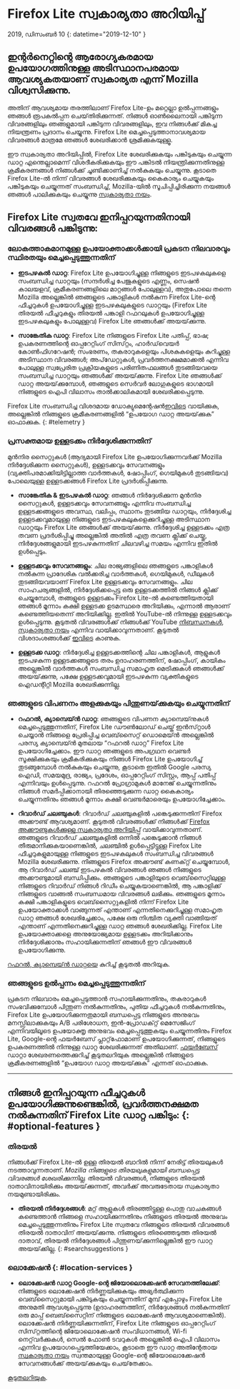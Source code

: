 # <span class="privacy-header-firefox-lite">Firefox Lite</span> <span class="privacy-header-policy">സ്വകാര്യതാ അറിയിപ്പ്</span>

2019, ഡിസംബർ 10
{: datetime="2019-12-10" }

## ഇന്റർനെറ്റിന്റെ ആരോഗ്യകരമായ ഉപയോഗത്തിനുള്ള അടിസ്ഥാനപരമായ ആവശ്യകതയാണ് സ്വകാര്യത എന്ന് Mozilla വിശ്വസിക്കുന്നു.

അതിന് ആവശ്യമായ തരത്തിലാണ് Firefox Lite-ഉം മറ്റെല്ലാ ഉൽപ്പന്നങ്ങളും ഞങ്ങൾ രൂപകൽപ്പന ചെയ്‌തിരിക്കുന്നത്. നിങ്ങൾ ഓൺലൈനായി പങ്കിടുന്ന വിവരങ്ങളിലും ഞങ്ങളുമായി പങ്കിടുന്ന വിവരങ്ങളിലും, ഇവ നിങ്ങൾക്ക് മികച്ച നിയന്ത്രണം പ്രദാനം ചെയ്യുന്നു. Firefox Lite മെച്ചപ്പെടുത്താനാവശ്യമായ വിവരങ്ങൾ മാത്രമേ ഞങ്ങൾ ശേഖരിക്കാൻ ശ്രമിക്കുകയുള്ളൂ.

ഈ സ്വകാര്യതാ അറിയിപ്പിൽ, Firefox Lite ശേഖരിക്കുകയും പങ്കിടുകയും ചെയ്യുന്ന ഡാറ്റ എന്തെല്ലാമെന്ന് വിശദീകരിക്കുകയും ഈ പങ്കിടൽ നിയന്ത്രിക്കുന്നതിനുള്ള ക്രമീകരണങ്ങൾ നിങ്ങൾക്ക് ചൂണ്ടിക്കാണിച്ച് നൽകുകയും ചെയ്യുന്നു. കൂടാതെ Firefox Lite-ൽ നിന്ന് വിവരങ്ങൾ ശേഖരിക്കുകയും കൈകാര്യം ചെയ്യുകയും പങ്കിടുകയും ചെയ്യുന്നത് സംബന്ധിച്ച്, Mozilla-യിൽ സൂചിപ്പിച്ചിരിക്കുന്ന നയങ്ങൾ ഞങ്ങൾ പാലിക്കുകയും ചെയ്യുന്നു [സ്വകാര്യതാ നയം](https://www.mozilla.org/privacy/).

## Firefox Lite സ്വതവേ ഇനിപ്പറയുന്നതിനായി വിവരങ്ങൾ പങ്കിടുന്നു:

### ലോകത്താകമാനമുള്ള ഉപയോക്താക്കൾക്കായി പ്രകടന നിലവാരവും സ്ഥിരതയും മെച്ചപ്പെടുത്തുന്നതിന്

* __ഇടപഴകൽ ഡാറ്റ__: Firefox Lite ഉപയോഗിച്ചുള്ള നിങ്ങളുടെ ഇടപഴകലുകളെ സംബന്ധിച്ച ഡാറ്റയും (സന്ദർശിച്ച പേജുകളുടെ എണ്ണം, സെഷൻ കാലയളവ്, ക്രമീകരണങ്ങളിലെ മാറ്റങ്ങൾ പോലുള്ളവ), അതുപോലെ തന്നെ Mozilla അല്ലെങ്കിൽ ഞങ്ങളുടെ പങ്കാളികൾ നൽകുന്ന Firefox Lite-ന്റെ ഫീച്ചറുകൾ ഉപയോഗിച്ചുള്ള ഇടപഴകലുകളുടെ ഡാറ്റയും (Firefox Lite തിരയൽ ഫീച്ചറുകളും തിരയൽ പങ്കാളി റഫറലുകൾ ഉപയോഗിച്ചുള്ള ഇടപഴകലുകളും പോലുള്ളവ) Firefox Lite ഞങ്ങൾക്ക് അയയ്‌ക്കുന്നു.

* __സാങ്കേതിക ഡാറ്റ__: Firefox Lite നിങ്ങളുടെ Firefox Lite പതിപ്പ്, ഭാഷ; ഉപകരണത്തിന്റെ ഓപ്പറേറ്റിംഗ് സിസ്‌റ്റം, ഹാർഡ്‌വെയർ കോൺഫിഗറേഷൻ; സംഭരണം, തകരാറുകളെയും പിശകുകളെയും കുറിച്ചുള്ള അടിസ്ഥാന വിവരങ്ങൾ; അപ്‌ഡേറ്റുകൾ, പ്രവർത്തനക്ഷമമാക്കൽ എന്നിവ പോലുള്ള സ്വപ്രേരിത പ്രക്രിയകളുടെ പരിണിതഫലങ്ങൾ തുടങ്ങിയവയെ സംബന്ധിച്ച ഡാറ്റയും ഞങ്ങൾക്ക് അയയ്‌ക്കുന്നു. Firefox Lite ഞങ്ങൾക്ക് ഡാറ്റ അയയ്‌ക്കുമ്പോൾ, ഞങ്ങളുടെ സെർവർ ലോഗുകളുടെ ഭാഗമായി നിങ്ങളുടെ ഐപി വിലാസം താൽക്കാലികമായി ശേഖരിക്കപ്പെടുന്നു.

Firefox Lite സംബന്ധിച്ച വിശദമായ ഡോക്യുമെന്റേഷൻ[ഇവിടെ](https://support.mozilla.org/kb/send-usage-data-firefox-mobile-devices) വായിക്കുക, അല്ലെങ്കിൽ നിങ്ങളുടെ ക്രമീകരണങ്ങളിൽ “ഉപയോഗ ഡാറ്റ അയയ്‌ക്കുക” ഓഫാക്കുക.
{: #telemetry }

### പ്രസക്തമായ ഉള്ളടക്കം നിർദ്ദേശിക്കുന്നതിന്

മുൻനിര സൈറ്റുകൾ (ആദ്യമായി Firefox Lite ഉപയോഗിക്കുന്നവർക്ക് Mozilla നിർദ്ദേശിക്കുന്ന സൈറ്റുകൾ), ഉള്ളടക്കവും സേവനങ്ങളും (വ്യക്തിപരമാക്കിയിട്ടില്ലാത്ത വാർത്തകൾ, ഷോപ്പിംഗ്, ഗെയിമുകൾ തുടങ്ങിയവ) പോലെയുള്ള ഉള്ളടക്കങ്ങൾ Firefox Lite പ്രദർശിപ്പിക്കുന്നു.

* __സാങ്കേതിക & ഇടപഴകൽ ഡാറ്റ__: ഞങ്ങൾ നിർദ്ദേശിക്കുന്ന മുൻനിര സൈറ്റുകൾ, ഉള്ളടക്കവും സേവനങ്ങളും എന്നിവ സംബന്ധിച്ച ഉള്ളടക്കങ്ങളുടെ അവസ്ഥ, വലിപ്പം, സ്ഥാനം തുടങ്ങിയ ഡാറ്റയും, നിർദ്ദേശിച്ച ഉള്ളടക്കവുമായുള്ള നിങ്ങളുടെ ഇടപഴകലുകളെക്കുറിച്ചുള്ള അടിസ്ഥാന ഡാറ്റയും Firefox Lite ഞങ്ങൾക്ക് അയയ്‌ക്കുന്നു. നിർദ്ദേശിച്ച ഉള്ളടക്കം എത്ര തവണ പ്രദർശിപ്പിച്ചു അല്ലെങ്കിൽ അതിൽ എത്ര തവണ ക്ലിക്ക് ചെയ്തു, നിർദ്ദേശങ്ങളുമായി ഇടപഴകുന്നതിന് ചിലവഴിച്ച സമയം എന്നിവ ഇതിൽ ഉൾപ്പെടും. 

* __ഉള്ളടക്കവും സേവനങ്ങളും__: ചില രാജ്യങ്ങളിലെ ഞങ്ങളുടെ പങ്കാളികൾ നൽകുന്ന പ്രാദേശിക വൽക്കരിച്ച വാർത്തകൾ, ഗെയിമുകൾ, ഡീലുകൾ തുടങ്ങിയവയാണ് Firefox Lite ഉള്ളടക്കവും സേവനങ്ങളും. ചില സാഹചര്യങ്ങളിൽ, നിർദ്ദേശിക്കപ്പെട്ട ഒരു ഉള്ളടക്കത്തിൽ നിങ്ങൾ ക്ലിക്ക് ചെയ്യുമ്പോൾ, തങ്ങളുടെ ഉള്ളടക്കം Firefox Lite-ൽ കണ്ടെത്തിയതായി ഞങ്ങൾ മൂന്നാം കക്ഷി ഉള്ളടക്ക ഉടമസ്ഥരെ അറിയിക്കും, എന്നാൽ ആരാണ് കണ്ടെത്തിയതെന്ന് അറിയിക്കില്ല. ഇതിൽ YouTube-ൽ നിന്നുള്ള ഉള്ളടക്കവും ഉൾപ്പെടുന്നു. കൂടുതൽ വിവരങ്ങൾക്ക് നിങ്ങൾക്ക് YouTube [നിബന്ധനകൾ](https://www.youtube.com/t/terms), [സ്വകാര്യതാ നയം](https://policies.google.com/privacy) എന്നിവ വായിക്കാവുന്നതാണ്. കൂടുതൽ വിശദാംശങ്ങൾക്ക് [ഇവിടെ](https://support.mozilla.org/kb/firefox-lite-content-and-services) കാണുക.

* __ഉള്ളടക്ക ഡാറ്റ__: നിർദ്ദേശിച്ച ഉള്ളടക്കത്തിന്റെ ചില പങ്കാളികൾ, ആളുകൾ ഇടപഴകുന്ന ഉള്ളടക്കങ്ങളുടെ തരം ഉദാഹരണത്തിന്, ഷോപ്പിംഗ്, കായികം അല്ലെങ്കിൽ വാർത്തകൾ സംബന്ധിച്ച സമാഹൃത മെട്രിക്കുകൾ ഞങ്ങൾക്ക് അയയ്‌ക്കുന്നു, പക്ഷേ ഉള്ളടക്കവുമായി ഇടപഴകുന്ന വ്യക്തികളുടെ ഐഡന്റിറ്റി Mozilla ശേഖരിക്കുന്നില്ല.

### ഞങ്ങളുടെ വിപണനം അളക്കുകയും പിന്തുണയ്‌ക്കുകയും ചെയ്യുന്നതിന്

* __റഫറൽ, ക്യാമ്പെയ്‌ൻ ഡാറ്റ__: ഞങ്ങളുടെ വിപണന ക്യാമ്പെയ്‌നുകൾ മെച്ചപ്പെടുത്തുന്നതിന്, Firefox Lite ഡൗൺലോഡ് ചെയ്ത് ഇൻസ്‌റ്റാൾ ചെയ്യാൻ നിങ്ങളെ പ്രേരിപ്പിച്ച വെബ്‌സൈറ്റ് ഡൊമെയ്‌ൻ അല്ലെങ്കിൽ പരസ്യ ക്യാമ്പെയ്‌ൻ മുതലായ “റഫറൽ ഡാറ്റ” Firefox Lite ഉപയോഗിച്ചേക്കാം. ഈ ഡാറ്റ ഞങ്ങളുടെ അപഗ്രഥന വെണ്ടർ സൂക്ഷിക്കുകയും ക്രമീകരിക്കുകയും നിങ്ങൾ Firefox Lite ഉപയോഗിച്ച് തുടങ്ങുമ്പോൾ നൽകുകയും ചെയ്യുന്നു, കൂടാതെ ഇതിൽ Google പരസ്യ ഐഡി, സമയമുദ്ര, രാജ്യം, പ്രദേശം, ഓപ്പറേറ്റിംഗ് സിസ്റ്റം, ആപ്പ് പതിപ്പ് എന്നിവയും ഉൾപ്പെടുന്നു. റഫറൽ പ്രോഗ്രാമുകൾ മാനേജ് ചെയ്യുന്നതിനും നിങ്ങൾ സമർപ്പിക്കാനായി തിരഞ്ഞെടുക്കുന്ന ഡാറ്റ കൈകാര്യം ചെയ്യുന്നതിനും ഞങ്ങൾ മൂന്നാം കക്ഷി വെണ്ടർമാരെയും ഉപയോഗിച്ചേക്കാം.

* __റിവാർഡ് ചലഞ്ചുകൾ__: റിവാർഡ് ചലഞ്ചുകളിൽ പങ്കെടുക്കുന്നതിന് Firefox അക്കൗണ്ട് ആവശ്യമാണ്. കൂടുതൽ വിവരങ്ങൾക്ക് നിങ്ങൾക്ക് [Firefox അക്കൗണ്ടുകൾക്കുള്ള സ്വകാര്യതാ അറിയിപ്പ്](https://www.mozilla.org/en-US/privacy/firefox/#accounts) വായിക്കാവുന്നതാണ്. ഞങ്ങളുടെ റിവാർഡ് ചലഞ്ചുകളിൽ ഒന്നിൽ പങ്കെടുക്കാൻ നിങ്ങൾ തീരുമാനിക്കുകയാണെങ്കിൽ, ചലഞ്ചിൽ ഉൾപ്പെട്ടിട്ടുള്ള Firefox Lite ഫീച്ചറുകളുമായുള്ള നിങ്ങളുടെ ഇടപഴകലുകൾ സംബന്ധിച്ച വിവരങ്ങൾ Mozilla ശേഖരിക്കുന്നു. നിങ്ങളുടെ Firefox അക്കൗണ്ട് കണക്‌റ്റ് ചെയ്യുമ്പോൾ, ആ റിവാർഡ് ചലഞ്ച് ഇടപഴകൽ വിവരങ്ങൾ ഞങ്ങൾ നിങ്ങളുടെ അക്കൗണ്ടുമായി ബന്ധിപ്പിക്കും. ഞങ്ങളുടെ പങ്കാളിയുടെ വെബ്‌സൈറ്റിലുള്ള നിങ്ങളുടെ റിവാർഡ് നിങ്ങൾ റിഡീം ചെയ്യുകയാണെങ്കിൽ, ആ പങ്കാളിക്ക് നിങ്ങളുടെ വാങ്ങൽ സംബന്ധമായ വിവരങ്ങൾ ലഭിക്കും. ഞങ്ങളുടെ മൂന്നാം കക്ഷി പങ്കാളികളുടെ വെബ്‌സൈറ്റുകളിൽ നിന്ന് Firefox Lite ഉപയോക്താക്കൾ വാങ്ങുന്നത് എന്താണ് എന്നതിനെക്കുറിച്ചുള്ള സമാഹൃത ഡാറ്റ ഞങ്ങൾ ശേഖരിച്ചേക്കാം, പക്ഷേ ഒരു നിശ്ചിത വ്യക്തി വാങ്ങിയത് എന്താണ് എന്നതിനെക്കുറിച്ചുള്ള ഡാറ്റ ഞങ്ങൾ ശേഖരിക്കില്ല. Firefox Lite ഉപയോക്താക്കളെ അനുയോജ്യമായ ഉള്ളടക്കം അറിയിക്കാനും നിർദ്ദേശിക്കാനും സഹായിക്കുന്നതിന് ഞങ്ങൾ ഈ വിവരങ്ങൾ ഉപയോഗിക്കുന്നു.

 [റഫറൽ, ക്യാമ്പെയ്‌ൻ ഡാറ്റയെ](https://github.com/mozilla-tw/Rocket/wiki/Telemetry#install-campaign-tracking) കുറിച്ച് കൂടുതൽ അറിയുക. 

### ഞങ്ങളുടെ ഉൽപ്പന്നം മെച്ചപ്പെടുത്തുന്നതിന്

പ്രകടന നിലവാരം മെച്ചപ്പെടുത്താൻ സഹായിക്കുന്നതിനും, തകരാറുകൾ സംഭവിക്കുമ്പോൾ പിന്തുണ നൽകുന്നതിനും, പുതിയ ഫീച്ചറുകൾ നൽകുന്നതിനും, Firefox Lite ഉപയോഗിക്കുന്നതുമായി ബന്ധപ്പെട്ട നിങ്ങളുടെ അനുഭവം മനസ്സിലാക്കുകയും A/B പരിശോധന, ഇൻ-പ്രോഡക്‌റ്റ് മെസേജിംഗ് എന്നിവയിലൂടെ ഉപയോക്തൃ അനുഭവം മെച്ചപ്പെടുത്തുകയും ചെയ്യുന്നതിനും Firefox Lite, Google-ന്റെ ഫയർബേസ് പ്ലാറ്റ്‌ഫോമാണ് ഉപയോഗിക്കുന്നത്, നിങ്ങളുടെ ഉപകരണത്തിൽ നിന്നുള്ള ഡാറ്റ ശേഖരിക്കുന്നത് അതിലാണ്. [ഫയർബേസ്](https://support.google.com/firebase/answer/6318039?hl=en) ഡാറ്റാ ശേഖരണത്തെക്കുറിച്ച് കൂടുതലറിയുക  അല്ലെങ്കിൽ നിങ്ങളുടെ ക്രമീകരണങ്ങളിൽ “ഉപയോഗ ഡാറ്റ അയയ്‌ക്കുക” എന്നത് ഓഫാക്കുക.

---

## നിങ്ങൾ ഇനിപ്പറയുന്ന ഫീച്ചറുകൾ ഉപയോഗിക്കുന്നുണ്ടെങ്കിൽ, പ്രവർത്തനക്ഷമത നൽകുന്നതിന് Firefox Lite ഡാറ്റ പങ്കിടും: {: #optional-features }

### തിരയൽ

നിങ്ങൾക്ക് Firefox Lite-ൽ ഉള്ള തിരയൽ ബാറിൽ നിന്ന് നേരിട്ട് തിരയലുകൾ നടത്താവുന്നതാണ്. _Mozilla നിങ്ങളുടെ തിരയലുകളുമായി ബന്ധപ്പെട്ട വിവരങ്ങൾ ശേഖരിക്കുന്നില്ല._ തിരയൽ വിവരങ്ങൾ, നിങ്ങളുടെ തിരയൽ ദാതാവിനായിരിക്കും അയയ്‌ക്കുന്നത്, അവർക്ക് അവരുടേതായ സ്വകാര്യതാ നയമുണ്ടായിരിക്കും.

* __തിരയൽ നിർദ്ദേശങ്ങൾ__: മറ്റ് ആളുകൾ തിരഞ്ഞിട്ടുള്ള പൊതു വാചകങ്ങൾ കണ്ടെത്താൻ നിങ്ങളെ സഹായിക്കുന്നതിനും നിങ്ങളുടെ തിരയൽ അനുഭവം മെച്ചപ്പെടുത്തുന്നതിനും Firefox Lite സ്വതവേ നിങ്ങളുടെ തിരയൽ വിവരങ്ങൾ തിരയൽ ദാതാവിന് അയയ്‌ക്കുന്നു. നിങ്ങളുടെ തിരഞ്ഞെടുത്ത തിരയൽ ദാതാവ്, തിരയൽ നിർദ്ദേശങ്ങൾ പിന്തുണയ്‌ക്കുന്നില്ലെങ്കിൽ ഈ ഡാറ്റ അയയ്‌ക്കില്ല.
{: #searchsuggestions }
    
### ലൊക്കേഷൻ {: #location-services }

* __ലൊക്കേഷൻ ഡാറ്റ Google-ന്റെ ജിയോലൊക്കേഷൻ സേവനത്തിലേക്ക്__: നിങ്ങളുടെ ലൊക്കേഷൻ നിർണ്ണയിക്കുകയും അഭ്യർത്ഥിക്കുന്ന വെബ്‌സൈറ്റുമായി പങ്കിടുകയും ചെയ്യുന്നതിന് മുമ്പ് എപ്പോഴും Firefox Lite അനുമതി ആവശ്യപ്പെടുന്നു (ഉദാഹരണത്തിന്, നിർദ്ദേശങ്ങൾ നൽകുന്നതിന് ഒരു മാപ്പ് ബെബ്‌സൈറ്റിന് നിങ്ങളുടെ ലൊക്കേഷൻ ആവശ്യമാണെങ്കിൽ). ലൊക്കേഷൻ നിർണ്ണയിക്കുന്നതിന്, Firefox Lite നിങ്ങളുടെ ഓപ്പറേറ്റിംഗ് സിസ്‌റ്റത്തിന്റെ ജിയോലൊക്കേഷൻ സംവിധാനങ്ങൾ, Wi-fi നെറ്റ്‌വർക്കുകൾ, സെൽ ഫോൺ ടവറുകൾ അല്ലെങ്കിൽ ഐപി വിലാസം എന്നിവ ഉപയോഗപ്പെടുത്തിയേക്കാം, കൂടാതെ ഈ ഡാറ്റ അതിന്റേതായ [സ്വകാര്യതാ നയം](https://www.google.com/privacy/lsf.html) സ്വന്തമായുള്ള Google-ന്റെ ജിയോലൊക്കേഷൻ സേവനങ്ങൾക്ക്   അയയ്‌ക്കുകയും ചെയ്‌തേക്കാം.

 [കൂടുതലറിയുക](https://www.mozilla.org/firefox/geolocation/).	
